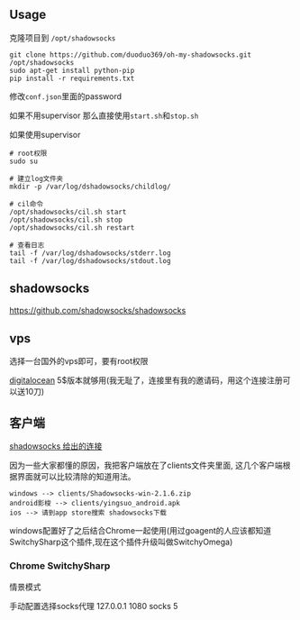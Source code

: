 Usage
---

克隆项目到 `/opt/shadowsocks`

    git clone https://github.com/duoduo369/oh-my-shadowsocks.git /opt/shadowsocks
    sudo apt-get install python-pip
    pip install -r requirements.txt

修改`conf.json`里面的password

如果不用supervisor 那么直接使用`start.sh`和`stop.sh`

如果使用supervisor

    # root权限
    sudo su

    # 建立log文件夹
    mkdir -p /var/log/dshadowsocks/childlog/

    # cil命令
    /opt/shadowsocks/cil.sh start
    /opt/shadowsocks/cil.sh stop
    /opt/shadowsocks/cil.sh restart

    # 查看日志
    tail -f /var/log/dshadowsocks/stderr.log
    tail -f /var/log/dshadowsocks/stdout.log

shadowsocks
---
https://github.com/shadowsocks/shadowsocks

vps
---
选择一台国外的vps即可，要有root权限

[digitalocean](https://www.digitalocean.com/?refcode=2442f64b1152) 5$版本就够用(我无耻了，连接里有我的邀请码，用这个连接注册可以送10刀)

客户端
---

[shadowsocks 给出的连接](https://github.com/shadowsocks/shadowsocks/wiki/Ports-and-Clients)

因为一些大家都懂的原因，我把客户端放在了clients文件夹里面, 这几个客户端根据界面就可以比较清除的知道用法。

    windows --> clients/Shadowsocks-win-2.1.6.zip
    android影梭 --> clients/yingsuo_android.apk
    ios --> 请到app store搜索 shadowsocks下载

windows配置好了之后结合Chrome一起使用(用过goagent的人应该都知道SwitchySharp这个插件,现在这个插件升级叫做SwitchyOmega)

### Chrome SwitchySharp

情景模式

手动配置选择socks代理 127.0.0.1 1080
socks 5
